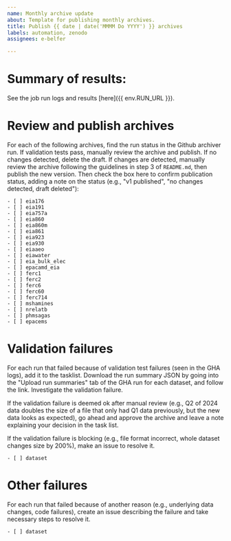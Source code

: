 ```yaml
---
name: Monthly archive update
about: Template for publishing monthly archives.
title: Publish {{ date | date('MMMM Do YYYY') }} archives
labels: automation, zenodo
assignees: e-belfer

---
```


# Summary of results:
See the job run logs and results [here]({{ env.RUN_URL }}).

# Review and publish archives

For each of the following archives, find the run status in the Github archiver run. If validation tests pass, manually review the archive and publish. If no changes detected, delete the draft. If changes are detected, manually review the archive following the guidelines in step 3 of `README.md`, then publish the new version. Then check the box here to confirm publication status, adding a note on the status (e.g., "v1 published", "no changes detected, draft deleted"):

```[tasklist]
- [ ] eia176
- [ ] eia191
- [ ] eia757a
- [ ] eia860
- [ ] eia860m
- [ ] eia861
- [ ] eia923
- [ ] eia930
- [ ] eiaaeo
- [ ] eiawater
- [ ] eia_bulk_elec
- [ ] epacamd_eia
- [ ] ferc1
- [ ] ferc2
- [ ] ferc6
- [ ] ferc60
- [ ] ferc714
- [ ] mshamines
- [ ] nrelatb
- [ ] phmsagas
- [ ] epacems
```

# Validation failures
For each run that failed because of validation test failures (seen in the GHA logs), add it to the tasklist. Download the run summary JSON by going into the "Upload run summaries" tab of the GHA run for each dataset, and follow the link. Investigate the validation failure.

If the validation failure is deemed ok after manual review (e.g., Q2 of 2024 data doubles the size of a file that only had Q1 data previously, but the new data looks as expected), go ahead and approve the archive and leave a note explaining your decision in the task list.

If the validation failure is blocking (e.g., file format incorrect, whole dataset changes size by 200%), make an issue to resolve it.

```[tasklist]
- [ ] dataset
```

# Other failures
For each run that failed because of another reason (e.g., underlying data changes, code failures), create an issue describing the failure and take necessary steps to resolve it.

```[tasklist]
- [ ] dataset
```

